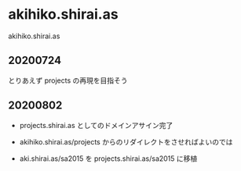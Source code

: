 # akihiko.shirai.as
akihiko.shirai.as

## 20200724
とりあえず projects の再現を目指そう

## 20200802

- projects.shirai.as としてのドメインアサイン完了
- akihiko.shirai.as/projects からのリダイレクトをさせればよいのでは

- aki.shirai.as/sa2015 を projects.shirai.as/sa2015 に移植

